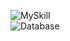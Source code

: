 
![MySkill](https://skillicons.dev/icons?i=python,r,scala,bash&theme=light)<br>
![Database](https://skillicons.dev/icons?i=mysql,postgres,mongo&theme=light)

